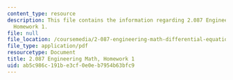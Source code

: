 ```yaml
---
content_type: resource
description: This file contains the information regarding 2.087 Engineering Math,
  Homework 1.
file: null
file_location: /coursemedia/2-087-engineering-math-differential-equations-and-linear-algebra-fall-2014/ab5c986c191be3cf0e0eb7954b63bfc9_MIT2_087F14_Homework1.pdf
file_type: application/pdf
resourcetype: Document
title: 2.087 Engineering Math, Homework 1
uid: ab5c986c-191b-e3cf-0e0e-b7954b63bfc9
---
```

